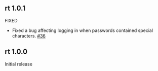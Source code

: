 ## rt 1.0.1

FIXED

- Fixed a bug affecting logging in when passwords contained special characters. [#36](https://github.com/NCEAS/rt/issues/36)

## rt 1.0.0

Initial release
